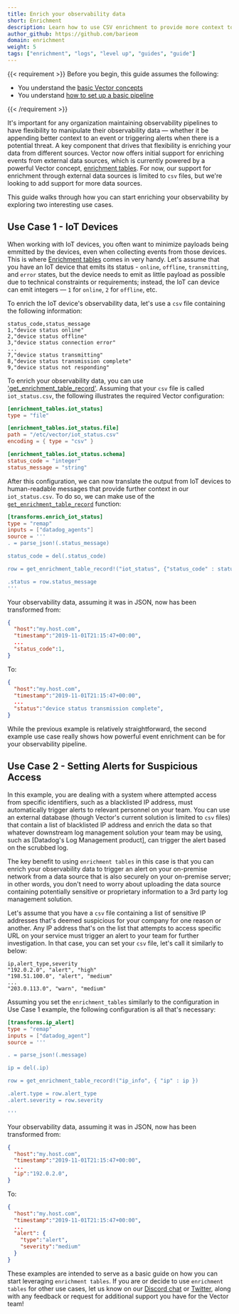 ```yaml
---
title: Enrich your observability data
short: Enrichment
description: Learn how to use CSV enrichment to provide more context to your data
author_github: https://github.com/barieom
domain: enrichment
weight: 5
tags: ["enrichment", "logs", "level up", "guides", "guide"]
---
```


{{< requirement >}}
Before you begin, this guide assumes the following:

* You understand the [basic Vector concepts][concepts]
* You understand [how to set up a basic pipeline][pipeline]

[concepts]: /docs/about/concepts
[pipeline]: /docs/setup/quickstart
{{< /requirement >}}


It's important for any organization maintaining observability pipelines to
have flexibility to manipulate their observability data — whether it be appending
better context to an event or triggering alerts when there is a potential threat.
A key component that drives that flexibility is enriching your data from different
sources. Vector now offers initial support for enriching events from external data
sources, which is currently powered by a powerful Vector concept,
[enrichment tables][Enrichment tables]. For now, our support for enrichment
through external data sources is limited to `csv` files, but we're looking to
add support for more data sources.

This guide walks through how you can start enriching your observability by
 exploring two interesting use cases.

## Use Case 1 - IoT Devices

When working with IoT devices, you often want to minimize payloads being
emmitted by the devices, even when collecting events from those devices. This
is where [Enrichment tables] comes in very handy. Let's assume that you have an
IoT device that emits its status - `online`, `offline`, `transmitting`, and
`error` states, but the device needs to emit as little payload as possible
due to technical constraints or requirements; instead, the IoT can device can
emit integers — `1` for `online`, `2` for `offline`, etc.

To enrich the IoT device's observability data, let's use a `csv` file
containing the following information:

```csv
status_code,status_message
1,"device status online"
2,"device status offline"
3,"device status connection error"
...
7,"device status transmitting"
8,"device status transmission complete"
9,"device status not responding"
```

To enrich your observability data, you can use ['get_enrichment_table_record'][get_enrichment_table_record].
Assuming that your `csv` file is called `iot_status.csv`, the following
illustrates the required Vector configuration:

``` toml
[enrichment_tables.iot_status]
type = "file"

[enrichment_tables.iot_status.file]
path = "/etc/vector/iot_status.csv"
encoding = { type = "csv" }

[enrichment_tables.iot_status.schema]
status_code = "integer"
status_message = "string"
```

After this configuration, we can now translate the output from IoT devices to
human-readable messages that provide further context in our `iot_status.csv`.
To do so, we can make use of the [`get_enrichment_table_record`][get_enrichment_table_record] function:

``` toml
[transforms.enrich_iot_status]
type = "remap"
inputs = ["datadog_agents"]
source = '''
. = parse_json!(.status_message)

status_code = del(.status_code)

row = get_enrichment_table_record!("iot_status", {"status_code" : status_code})

.status = row.status_message
'''
```

Your observability data, assuming it was in JSON, now has been transformed from:

```json
{
  "host":"my.host.com",
  "timestamp":"2019-11-01T21:15:47+00:00",
  ...
  "status_code":1,
}
```

To:

```json
{
  "host":"my.host.com",
  "timestamp":"2019-11-01T21:15:47+00:00",
  ...
  "status":"device status transmission complete",
}
```

While the previous example is relatively straightforward, the second example
use case really shows how powerful event enrichment can be for your
observability pipeline.

## Use Case 2 - Setting Alerts for Suspicious Access

In this example, you are dealing with a system where attempted access from
specific identifiers, such as a blacklisted IP address, must automatically trigger
alerts to relevant personnel on your team. You can use an external database
(though Vector's current solution is limited to `csv` files) that contain
a list of blacklisted IP address and enrich the data so that whatever downstream
log management solution your team may be using, such as
[Datadog's Log Management product], can trigger the alert based on the scrubbed
log.

The key benefit to using `enrichment tables` in this case is that you can
enrich your observability data to trigger an alert on your on-premise network
from a data source that is also securely on your on-premise server; in other words,
you don't need to worry about uploading the data source containing potentially
sensitive or proprietary information to a 3rd party log management solution.

Let's assume that you have a `csv` file containing a list of sensitive IP
addresses that's deemed suspicious for your company for one reason or another.
Any IP address that's on the list that attempts to access specific URL
on your service must trigger an alert to your team for further investigation. In
that case, you can set your `csv` file, let's call it  similarly to below:

``` csv
ip,alert_type,severity
"192.0.2.0", "alert", "high"
"198.51.100.0", "alert", "medium"
...
"203.0.113.0", "warn", "medium"
```

Assuming you set the `enrichment_tables` similarly to the configuration in Use
 Case 1 example, the following configuration is all that's necessary:

``` toml
[transforms.ip_alert]
type = "remap"
inputs = ["datadog_agent"]
source = '''

. = parse_json!(.message)

ip = del(.ip)

row = get_enrichment_table_record!("ip_info", { "ip" : ip })

.alert.type = row.alert_type
.alert.severity = row.severity

'''
```

Your observability data, assuming it was in JSON, now has been transformed from:

```json
{
  "host":"my.host.com",
  "timestamp":"2019-11-01T21:15:47+00:00",
  ...
  "ip":"192.0.2.0",
}
```

To:

```json
{
  "host":"my.host.com",
  "timestamp":"2019-11-01T21:15:47+00:00",
  ...
  "alert": {
    "type":"alert",
    "severity":"medium"
  }
}
```

These examples are intended to serve as a basic guide on how you can start
leveraging `enrichment tables`. If you are or decide to use `enrichment tables`
for other use cases, let us know on our [Discord chat] or [Twitter], along with
any feedback or request for additional support you have for the Vector team!


[Enrichment tables]: /docs/reference/glossary/#enrichment-tables
[get_enrichment_table_record]: /docs/reference/vrl/functions/#get_enrichment_table_record
[Datadog's Log Management]: https://docs.datadoghq.com/logs/
[find_enrichment_table_records]: /docs/reference/vrl/functions/#find_enrichment_table_records
[example IP source]: https://datatracker.ietf.org/doc/html/rfc5737
[Discord chat]: https://discord.com/invite/dX3bdkF
[Twitter]: https://twitter.com/vectordotdev
